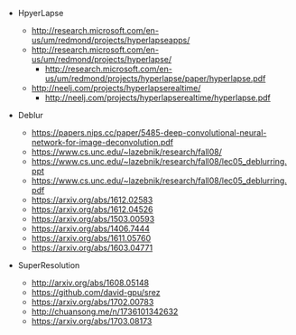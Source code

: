 - HpyerLapse
	- http://research.microsoft.com/en-us/um/redmond/projects/hyperlapseapps/
	- http://research.microsoft.com/en-us/um/redmond/projects/hyperlapse/
		- http://research.microsoft.com/en-us/um/redmond/projects/hyperlapse/paper/hyperlapse.pdf
	- http://neelj.com/projects/hyperlapserealtime/
		- http://neelj.com/projects/hyperlapserealtime/hyperlapse.pdf

- Deblur
	- https://papers.nips.cc/paper/5485-deep-convolutional-neural-network-for-image-deconvolution.pdf
	- https://www.cs.unc.edu/~lazebnik/research/fall08/
	- https://www.cs.unc.edu/~lazebnik/research/fall08/lec05_deblurring.ppt
	- https://www.cs.unc.edu/~lazebnik/research/fall08/lec05_deblurring.pdf
	- https://arxiv.org/abs/1612.02583
	- https://arxiv.org/abs/1612.04526
	- https://arxiv.org/abs/1503.00593
	- https://arxiv.org/abs/1406.7444
	- https://arxiv.org/abs/1611.05760
	- https://arxiv.org/abs/1603.04771

- SuperResolution
	- http://arxiv.org/abs/1608.05148
	- https://github.com/david-gpu/srez
	- https://arxiv.org/abs/1702.00783
	- http://chuansong.me/n/1736101342632
	- https://arxiv.org/abs/1703.08173
